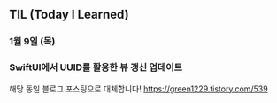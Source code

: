 ## TIL (Today I Learned)

### 1월 9일 (목)    
### SwiftUI에서 UUID를 활용한 뷰 갱신 업데이트
해당 동일 블로그 포스팅으로 대체합니다!
https://green1229.tistory.com/539   
